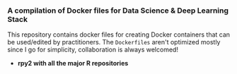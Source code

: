 ### A compilation of Docker files for Data Science &amp; Deep Learning Stack

This repository contains docker files for creating Docker containers that can be used/edited by practitioners. The `Dockerfiles` aren't optimized mostly since I go for simplicity, collaboration is always welcomed!

- __rpy2 with all the major R repositories__
